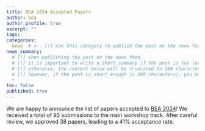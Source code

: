 ```yaml
---
title: BEA 2024 Accepted Papers
author: bea
author_profile: true
excerpt: ""
tags:
categories:
  news  # <-- [!] use this category to publish the post on the news feed  
news_summary: 
  # [!] when publishing the post on the news feed,
  # [!] it is important to write a short summary if the post is too long (~several paragraphs)
  # [!] otherwise, the content below will be truncated to 280 characters on the news feed
  # [!] however, if the post is short enough (< 280 characters), you may disregard this option
  ~
toc: false
published: true
---
```


We are happy to announce the list of papers accepted to [BEA 2024](/bea/2024#accepted-papers)! We received a total of 92 submissions to the main workshop track. After careful review, we approved 38 papers, leading to a 41% acceptance rate.
